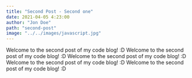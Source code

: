 ```yaml
---
title: "Second Post - Second one"
date: 2021-04-05 4:23:00
author: "Jon Doe"
path: "second-post"
image: "../../images/javascript.jpg"
---
```


Welcome to the second post of my code blog! :D
Welcome to the second post of my code blog! :D
Welcome to the second post of my code blog! :D
Welcome to the second post of my code blog! :D
Welcome to the second post of my code blog! :D
